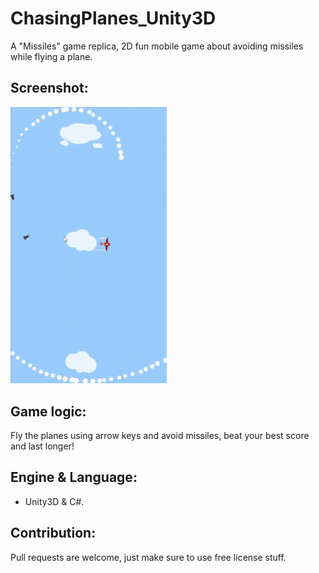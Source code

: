 # ChasingPlanes_Unity3D
A "Missiles" game replica, 2D fun mobile game about avoiding missiles while flying a plane.

## Screenshot:
<img src="Assets/chasing planes GIF.gif" width ="250"/>

## Game logic:
Fly the planes using arrow keys and avoid missiles, beat your best score and last longer!

## Engine & Language:
* Unity3D & C#.

## Contribution:
Pull requests are welcome, just make sure to use free license stuff.
